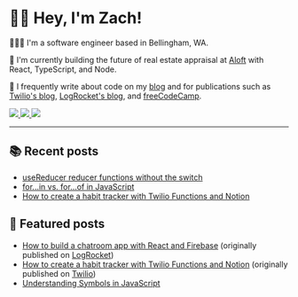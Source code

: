 # 👋🏻 Hey, I'm Zach!

👨🏻‍💻 I'm a software engineer based in Bellingham, WA.

🏡 I'm currently building the future of real estate appraisal at [Aloft](https://aloftappraisal.com/careers) with React, TypeScript, and Node.

📝 I frequently write about code on my [blog](https://www.zachsnoek.com/blog) and for publications such as [Twilio's blog](https://www.twilio.com/blog/author/zach-snoek), [LogRocket's blog](https://blog.logrocket.com/author/zachsnoek/), and [freeCodeCamp](https://www.freecodecamp.org/news/author/zachsnoek/).

<a href="https://www.zachsnoek.com" target="_blank">
    <img src="https://img.icons8.com/ios-glyphs/32/a5adf7/globe--v1.png"/>
</a>
<a href="https://www.linkedin.com/in/zach-snoek-5b327b179/" target="_blank">
    <img src="https://img.icons8.com/material-outlined/32/a5adf7/linkedin--v1.png"/>
</a>
<a href="https://twitter.com/zach_snoek" target="_blank">
    <img src="https://img.icons8.com/small/32/a5adf7/twitter-squared.png"/>
</a>

---

## 📚 Recent posts

<!-- BLOG POSTS -->

* [useReducer reducer functions without the switch](https://zachsnoek.com/blog/reducer-functions-without-the-switch)
* [for...in vs. for...of in JavaScript](https://zachsnoek.com/blog/for-in-vs-for-of)
* [How to create a habit tracker with Twilio Functions and Notion](https://zachsnoek.com/blog/create-a-habit-tracker-with-twilio-functions-and-notion)

## 🌟 Featured posts

* [How to build a chatroom app with React and Firebase](https://www.zachsnoek.com/blog/how-to-build-chatroom-app-react-firebase) (originally published on [LogRocket](https://blog.logrocket.com/how-to-build-chatroom-app-react-firebase/))
* [How to create a habit tracker with Twilio Functions and Notion](https://www.zachsnoek.com/blog/create-a-habit-tracker-with-twilio-functions-and-notion) (originally published on [Twilio](https://www.twilio.com/blog/create-a-habit-tracker-with-twilio-functions-and-notion))
* [Understanding Symbols in JavaScript](https://www.zachsnoek.com/blog/understanding-symbols-in-javascript)
